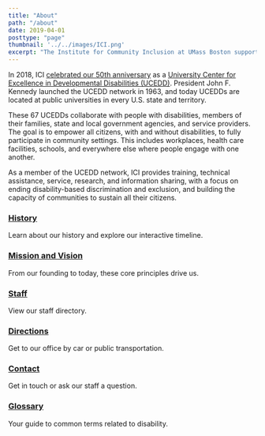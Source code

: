 ```yaml
---
title: "About"
path: "/about"
date: 2019-04-01
posttype: "page"
thumbnail: '../../images/ICI.png'
excerpt: "The Institute for Community Inclusion at UMass Boston supports the rights of children and adults with disabilities to participate in all aspects of society. As practitioners, researchers, and teachers, we form partnerships with individuals, families, and service agencies. Together we advocate for personal choice, self-determination, and social and economic justice."
---
```



<div class="w-100 pa2">
<p> In 2018, ICI <a href="http://50.communityinclusion.org/">celebrated our 50th anniversary</a> as a <a href="https://www.aucd.org/template/index.cfm">University Center for Excellence in Developmental Disabilities (UCEDD)</a>. President John F. Kennedy launched the UCEDD network in 1963, and today UCEDDs are located at public universities in every U.S. state and territory. </p>
<p>These 67 UCEDDs collaborate with people with disabilities, members of their families, state and local government agencies, and service providers. The goal is to empower all citizens, with and without disabilities, to fully participate in community settings. This includes workplaces, health care facilities, schools, and everywhere else where people engage with one another.</p> 
<p>As a member of the UCEDD network, ICI provides training, technical assistance, service, research, and information sharing, with a focus on ending disability-based discrimination and exclusion, and building the capacity of communities to sustain all their citizens.</p>

</div>


<div class="flex-l w-100 nl2 nr2 center">
<article class="flex-1 bt bb b--black-10 shadow-4 ma3 pa3  w-90 ">

 <div class="flex flex-column flex-row-ns">


 <div class="w-100">
 
<a class="link dt w-100 mt2 dim dark-blue" href="/about/history">
<h3 class="fw1 mt0 lh-copy bb bw2">History</h3>
</a>
<p class="f6 f5-l mt0 lh-copy">Learn about our history and explore our interactive timeline.</p>   

</div>
</div>

</article>

<article class="flex-1 bt bb b--black-10 shadow-4 ma3 pa3  w-90">

<div class="flex flex-column flex-row-ns">
  
<div class="w-100">
<a href="/about/mission" class="link dt w-100 mt2 dim dark-blue">
<h3 class="fw1 mt0 lh-copy bb bw2">Mission and Vision</h3>
</a>
<p class="f6 f5-l mt0 lh-copy">From our founding to today, these core principles drive us.</p>  
</div>
</div>

</article>

<article class="flex-1 bt bb b--black-10 shadow-4 ma3 pa3 w-90">

<div class="flex flex-column flex-row-ns">
   
<div class="w-100">
<a class="link dt w-100 mt2 dim dark-blue" href="/about/staff-directory">
<h3 class="fw1 mt0 lh-copy bb bw2">Staff</h3>
</a>
<p class="f6 f5-l mt0 lh-copy">View our staff directory.
</p> 

  </div>
  </div>

</article>
</div>
<div class="flex-l w-100 nl2 nr2 center">

<article class="flex-1 bt bb b--black-10 shadow-4 ma3 pa3  w-90">

<div class="flex flex-column flex-row-ns">
  

<div class="w-100">
        <a class="link dt w-100 mt2 dim dark-blue" href="/about/directions">
    <h3 class="fw1 mt0 bb bw2">Directions</h3>
       </a>
     <p class="f6 f5-l mt0 lh-copy">Get to our office by car or public transportation. </p>  

   </div>
  </div>

</article>
<article class="flex-1 bt bb b--black-10 shadow-4 ma3 pa3 w-90">

<div class="flex flex-column flex-row-ns">
   
<div class="w-100">
        <a class="link dt w-100 mt2 dim dark-blue" href="/about/contact">
    <h3 class="fw1 mt0 lh-copy bb bw2">Contact</h3>
       </a>
   <p class="f6 f5-l mt0 lh-copy">Get in touch or ask our staff a question. </p>

  </div>
  </div>

</article>
<article class="flex-1 bt bb b--black-10 shadow-4 ma3 pa3  w-90">

<div class="flex flex-column flex-row-ns">
  

<div class="w-100">
        <a class="link dt w-100 mt2 dim dark-blue" href="/about/glossary">
    <h3 class="fw1 mt0 lh-copy bb bw2">Glossary</h3>
       </a>
       <p class="f6 f5-l mt0 lh-copy">Your guide to common terms related to disability.</p>  

   </div>
  </div>

</article>
</div>


